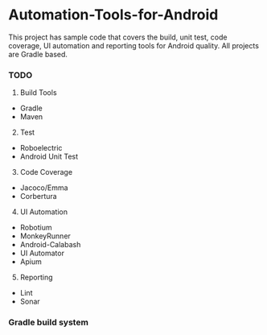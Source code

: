 # Automation-Tools-for-Android

This project has sample code that covers the build, unit test, code coverage, UI automation and reporting tools for Android quality. All projects are Gradle based.

### TODO

1. Build Tools
  * Gradle 
  * Maven
2. Test 
  * Roboelectric
  * Android Unit Test
3. Code Coverage
  * Jacoco/Emma
  * Corbertura
4. UI Automation
  * Robotium
  * MonkeyRunner
  * Android-Calabash
  * UI Automator
  * Apium
5. Reporting
  * Lint
  * Sonar
  
### Gradle build system

